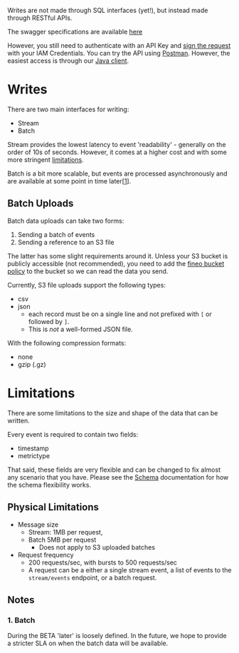 Writes are not made through SQL interfaces (yet!), but instead made through RESTful APIs.

The swagger specifications are available [here]

However, you still need to authenticate with an API Key and
[sign the request](http://docs.aws.amazon.com/general/latest/gr/signing_aws_api_requests.html) 
with your IAM Credentials. You can try the API using [Postman](https://www.getpostman.com/). 
However, the easiest access is through our [Java client](client/java-client).

# Writes

There are two main interfaces for writing:

  * Stream
  * Batch
  
Stream provides the lowest latency to event 'readability' - generally on the order of 10s of 
seconds. However, it comes at a higher cost and with some more stringent
[limitations](#limitations).

Batch is a bit more scalable, but events are processed asynchronously and are available at some 
point in time later[[1](#1-batch)].

## Batch Uploads

Batch data uploads can take two forms:

 1. Sending a batch of events
 2. Sending a reference to an S3 file

The latter has some slight requirements around it. Unless your S3 bucket is publicly accessible 
(not recommended), you need to add the [fineo bucket policy](batch-upload-bucket-policy.json) to 
the bucket so we can read the data you send.
 
Currently, S3 file uploads support the following types:

  * csv
  * json
    * each record must be on a single line and not prefixed with `[` or followed by `]`. 
    * This is _not_ a well-formed JSON file.

With the following compression formats:

  * none
  * gzip (.gz)

# Limitations

There are some limitations to the size and shape of the data that can be written.
 
Every event is required to contain two fields:

  * timestamp
  * metrictype
  
That said, these fields are very flexible and can be changed to fix almost any scenario that you 
have. Please see the [Schema](Schema) documentation for how the schema flexibility works.
 
## Physical Limitations

  * Message size
    * Stream: 1MB per request, 
    * Batch 5MB per request
        - Does not apply to S3 uploaded batches
  * Request frequency
    * 200 requests/sec, with bursts to 500 requests/sec
    * A request can be a either a single stream event, a list of events to the `stream/events` 
  endpoint, or a batch request.

## Notes

### 1. Batch
During the BETA 'later' is loosely defined. In the future, we hope to provide a stricter SLA 
on when the batch data will be available.

[here]: http://api.fineo.io/?url=http://api.fineo.io.s3-website-us-east-1.amazonaws.com/dist/ingest-swagger.json
